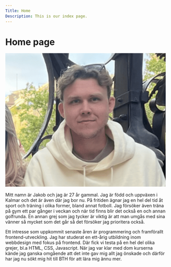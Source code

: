 ```yaml
---
Title: Home
Description: This is our index page.
---
```


# Home page

![alt text](assets/img/me.jpg)

Mitt namn är Jakob och jag är 27 år gammal. Jag är född och uppväxen i Kalmar och det är även där jag bor nu. På fritiden ägnar jag en hel del tid åt sport och träning i olika former, bland annat fotboll. Jag försöker även träna på gym ett par gånger i veckan och när tid finns blir det också en och annan golfrunda. En annan grej som jag tycker är viktig är att man umgås med sina vänner så mycket som det går så det försöker jag prioritera också.

Ett intresse som uppkommit senaste åren är programmering och framförallt frontend-utveckling. Jag har studerat en ett-årig utbildning inom webbdesign med fokus på frontend. Där fick vi testa på en hel del olika grejer, bl.a HTML, CSS, Javascript. När jag var klar med dom kurserna kände jag ganska omgående att det inte gav mig allt jag önskade och därför har jag nu sökt mig hit till BTH för att lära mig ännu mer.
